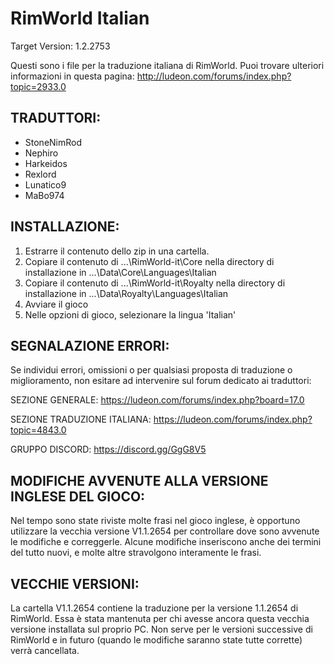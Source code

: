 RimWorld Italian
================
Target Version: 1.2.2753

Questi sono i file per la traduzione italiana di RimWorld.
Puoi trovare ulteriori informazioni in questa pagina: http://ludeon.com/forums/index.php?topic=2933.0

TRADUTTORI:
------------------
- StoneNimRod
- Nephiro
- Harkeidos
- Rexlord
- Lunatico9
- MaBo974

INSTALLAZIONE:
------------------
1) Estrarre il contenuto dello zip in una cartella.
2) Copiare il contenuto di ...\RimWorld-it\Core nella directory di installazione in ...\Data\Core\Languages\Italian
3) Copiare il contenuto di ...\RimWorld-it\Royalty nella directory di installazione in ...\Data\Royalty\Languages\Italian
4) Avviare il gioco
5) Nelle opzioni di gioco, selezionare la lingua 'Italian'

SEGNALAZIONE ERRORI:
------------------------------
Se individui errori, omissioni o per qualsiasi proposta di traduzione o miglioramento, non esitare ad intervenire sul forum dedicato ai traduttori:

SEZIONE GENERALE: https://ludeon.com/forums/index.php?board=17.0

SEZIONE TRADUZIONE ITALIANA: https://ludeon.com/forums/index.php?topic=4843.0

GRUPPO DISCORD: https://discord.gg/GgG8V5

MODIFICHE AVVENUTE ALLA VERSIONE INGLESE DEL GIOCO:
-----------------
Nel tempo sono state riviste molte frasi nel gioco inglese, è opportuno utilizzare la vecchia versione V1.1.2654 per controllare dove sono avvenute le modifiche e correggerle. Alcune modifiche inseriscono anche dei termini del tutto nuovi, e molte altre stravolgono interamente le frasi.

VECCHIE VERSIONI:
-----------------
La cartella V1.1.2654 contiene la traduzione per la versione 1.1.2654 di RimWorld. Essa è stata mantenuta per chi avesse ancora questa vecchia versione installata sul proprio PC. Non serve per le versioni successive di RimWorld e in futuro (quando le modifiche saranno state tutte corrette) verrà cancellata.
